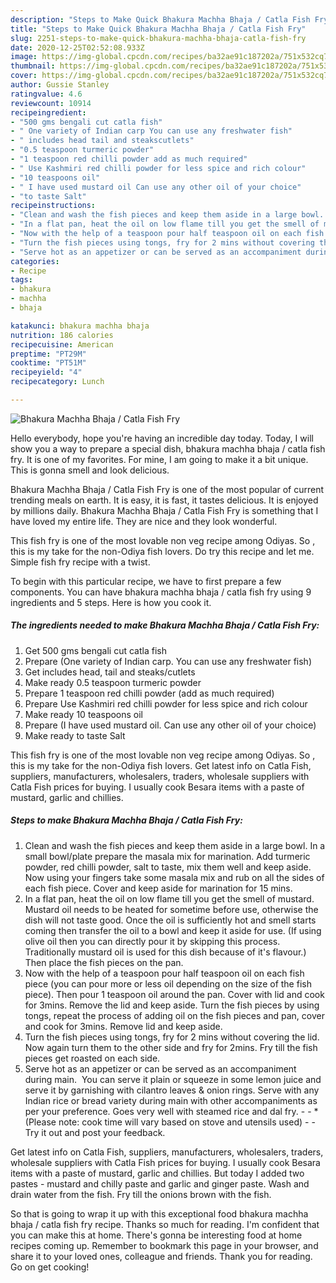 ```yaml
---
description: "Steps to Make Quick Bhakura Machha Bhaja / Catla Fish Fry"
title: "Steps to Make Quick Bhakura Machha Bhaja / Catla Fish Fry"
slug: 2251-steps-to-make-quick-bhakura-machha-bhaja-catla-fish-fry
date: 2020-12-25T02:52:08.933Z
image: https://img-global.cpcdn.com/recipes/ba32ae91c187202a/751x532cq70/bhakura-machha-bhaja-catla-fish-fry-recipe-main-photo.jpg
thumbnail: https://img-global.cpcdn.com/recipes/ba32ae91c187202a/751x532cq70/bhakura-machha-bhaja-catla-fish-fry-recipe-main-photo.jpg
cover: https://img-global.cpcdn.com/recipes/ba32ae91c187202a/751x532cq70/bhakura-machha-bhaja-catla-fish-fry-recipe-main-photo.jpg
author: Gussie Stanley
ratingvalue: 4.6
reviewcount: 10914
recipeingredient:
- "500 gms bengali cut catla fish"
- " One variety of Indian carp You can use any freshwater fish"
- " includes head tail and steakscutlets"
- "0.5 teaspoon turmeric powder"
- "1 teaspoon red chilli powder add as much required"
- " Use Kashmiri red chilli powder for less spice and rich colour"
- "10 teaspoons oil"
- " I have used mustard oil Can use any other oil of your choice"
- "to taste Salt"
recipeinstructions:
- "Clean and wash the fish pieces and keep them aside in a large bowl. In a small bowl/plate prepare the masala mix for marination. Add turmeric powder, red chilli powder, salt to taste, mix them well and keep aside. Now using your fingers take some masala mix and rub on all the sides of each fish piece. Cover and keep aside for marination for 15 mins."
- "In a flat pan, heat the oil on low flame till you get the smell of mustard. Mustard oil needs to be heated for sometime before use, otherwise the dish will not taste good. Once the oil is sufficiently hot and smell starts coming then transfer the oil to a bowl and keep it aside for use. (If using olive oil then you can directly pour it by skipping this process. Traditionally mustard oil is used for this dish because of it&#39;s flavour.) Then place the fish pieces on the pan."
- "Now with the help of a teaspoon pour half teaspoon oil on each fish piece (you can pour more or less oil depending on the size of the fish piece). Then pour 1 teaspoon oil around the pan. Cover with lid and cook for 3mins. Remove the lid and keep aside. Turn the fish pieces by using tongs, repeat the process of adding oil on the fish pieces and pan, cover and cook for 3mins. Remove lid and keep aside."
- "Turn the fish pieces using tongs, fry for 2 mins without covering the lid. Now again turn them to the other side and fry for 2mins. Fry till the fish pieces get roasted on each side."
- "Serve hot as an appetizer or can be served as an accompaniment during main.  You can serve it plain or squeeze in some lemon juice and serve it by garnishing with cilantro leaves &amp; onion rings. Serve with any Indian rice or bread variety during main with other accompaniments as per your preference. Goes very well with steamed rice and dal fry.  *(Please note: cook time will vary based on stove and utensils used)  Try it out and post your feedback."
categories:
- Recipe
tags:
- bhakura
- machha
- bhaja

katakunci: bhakura machha bhaja 
nutrition: 186 calories
recipecuisine: American
preptime: "PT29M"
cooktime: "PT51M"
recipeyield: "4"
recipecategory: Lunch

---
```



![Bhakura Machha Bhaja / Catla Fish Fry](https://img-global.cpcdn.com/recipes/ba32ae91c187202a/751x532cq70/bhakura-machha-bhaja-catla-fish-fry-recipe-main-photo.jpg)

Hello everybody, hope you're having an incredible day today. Today, I will show you a way to prepare a special dish, bhakura machha bhaja / catla fish fry. It is one of my favorites. For mine, I am going to make it a bit unique. This is gonna smell and look delicious.

Bhakura Machha Bhaja / Catla Fish Fry is one of the most popular of current trending meals on earth. It is easy, it is fast, it tastes delicious. It is enjoyed by millions daily. Bhakura Machha Bhaja / Catla Fish Fry is something that I have loved my entire life. They are nice and they look wonderful.

This fish fry is one of the most lovable non veg recipe among Odiyas. So , this is my take for the non-Odiya fish lovers. Do try this recipe and let me. Simple fish fry recipe with a twist.


To begin with this particular recipe, we have to first prepare a few components. You can have bhakura machha bhaja / catla fish fry using 9 ingredients and 5 steps. Here is how you cook it.

<!--inarticleads1-->

##### The ingredients needed to make Bhakura Machha Bhaja / Catla Fish Fry:

1. Get 500 gms bengali cut catla fish
1. Prepare  (One variety of Indian carp. You can use any freshwater fish)
1. Get  includes head, tail and steaks/cutlets
1. Make ready 0.5 teaspoon turmeric powder
1. Prepare 1 teaspoon red chilli powder (add as much required)
1. Prepare  Use Kashmiri red chilli powder for less spice and rich colour
1. Make ready 10 teaspoons oil
1. Prepare  (I have used mustard oil. Can use any other oil of your choice)
1. Make ready to taste Salt


This fish fry is one of the most lovable non veg recipe among Odiyas. So , this is my take for the non-Odiya fish lovers. Get latest info on Catla Fish, suppliers, manufacturers, wholesalers, traders, wholesale suppliers with Catla Fish prices for buying. I usually cook Besara items with a paste of mustard, garlic and chillies. 

<!--inarticleads2-->

##### Steps to make Bhakura Machha Bhaja / Catla Fish Fry:

1. Clean and wash the fish pieces and keep them aside in a large bowl. In a small bowl/plate prepare the masala mix for marination. Add turmeric powder, red chilli powder, salt to taste, mix them well and keep aside. Now using your fingers take some masala mix and rub on all the sides of each fish piece. Cover and keep aside for marination for 15 mins.
1. In a flat pan, heat the oil on low flame till you get the smell of mustard. Mustard oil needs to be heated for sometime before use, otherwise the dish will not taste good. Once the oil is sufficiently hot and smell starts coming then transfer the oil to a bowl and keep it aside for use. (If using olive oil then you can directly pour it by skipping this process. Traditionally mustard oil is used for this dish because of it&#39;s flavour.) Then place the fish pieces on the pan.
1. Now with the help of a teaspoon pour half teaspoon oil on each fish piece (you can pour more or less oil depending on the size of the fish piece). Then pour 1 teaspoon oil around the pan. Cover with lid and cook for 3mins. Remove the lid and keep aside. Turn the fish pieces by using tongs, repeat the process of adding oil on the fish pieces and pan, cover and cook for 3mins. Remove lid and keep aside.
1. Turn the fish pieces using tongs, fry for 2 mins without covering the lid. Now again turn them to the other side and fry for 2mins. Fry till the fish pieces get roasted on each side.
1. Serve hot as an appetizer or can be served as an accompaniment during main.  You can serve it plain or squeeze in some lemon juice and serve it by garnishing with cilantro leaves &amp; onion rings. Serve with any Indian rice or bread variety during main with other accompaniments as per your preference. Goes very well with steamed rice and dal fry. -  - *(Please note: cook time will vary based on stove and utensils used) -  - Try it out and post your feedback.


Get latest info on Catla Fish, suppliers, manufacturers, wholesalers, traders, wholesale suppliers with Catla Fish prices for buying. I usually cook Besara items with a paste of mustard, garlic and chillies. But today I added two pastes - mustard and chilly paste and garlic and ginger paste. Wash and drain water from the fish. Fry till the onions brown with the fish. 

So that is going to wrap it up with this exceptional food bhakura machha bhaja / catla fish fry recipe. Thanks so much for reading. I'm confident that you can make this at home. There's gonna be interesting food at home recipes coming up. Remember to bookmark this page in your browser, and share it to your loved ones, colleague and friends. Thank you for reading. Go on get cooking!

